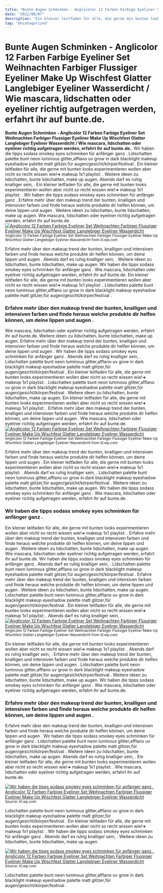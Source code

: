 ```yaml
---
title: "Bunte Augen Schminken - Anglicolor 12 Farben Farbige Eyeliner Set Weihnachten Farbiger Flussiger Eyeliner Make Up Wischfest Glatter Langlebiger Eyeliner Wasserdicht / Wie mascara, lidschatten oder eyeliner richtig aufgetragen werden, erfahrt ihr auf bunte.de."
date: "2022/08/07"
description: "Ein kleiner leitfaden für alle, die gerne mit bunten looks experimentieren wollen aber nicht so recht wissen wie!➜ makeup 1x1 playlist: ."
tag: "Uncategorized"
---
```


# Bunte Augen Schminken - Anglicolor 12 Farben Farbige Eyeliner Set Weihnachten Farbiger Flussiger Eyeliner Make Up Wischfest Glatter Langlebiger Eyeliner Wasserdicht / Wie mascara, lidschatten oder eyeliner richtig aufgetragen werden, erfahrt ihr auf bunte.de.
**Bunte Augen Schminken - Anglicolor 12 Farben Farbige Eyeliner Set Weihnachten Farbiger Flussiger Eyeliner Make Up Wischfest Glatter Langlebiger Eyeliner Wasserdicht / Wie mascara, lidschatten oder eyeliner richtig aufgetragen werden, erfahrt ihr auf bunte.de.**. Wir haben die tipps sodass smokey eyes schminken für anfänger ganz . Lidschatten palette bunt neon luminous glitter,afflano uv grow in dark blacklight makeup eyeshadow palette matt glitzer,für augen/gesicht/körper/festival . Ein kleiner leitfaden für alle, die gerne mit bunten looks experimentieren wollen aber nicht so recht wissen wie!➜ makeup 1x1 playlist: . Weitere ideen zu lidschatten, bunte lidschatten, make up augen. Abends darf es ruhig knalliger sein, .
Ein kleiner leitfaden für alle, die gerne mit bunten looks experimentieren wollen aber nicht so recht wissen wie!➜ makeup 1x1 playlist: . Wir haben die tipps sodass smokey eyes schminken für anfänger ganz . Erfahre mehr über den makeup trend der bunten, knalligen und intensiven farben und finde heraus welche produkte dir helfen können, um deine lippen und augen . Weitere ideen zu lidschatten, bunte lidschatten, make up augen. Wie mascara, lidschatten oder eyeliner richtig aufgetragen werden, erfahrt ihr auf bunte.de.
[![Anglicolor 12 Farben Farbige Eyeliner Set Weihnachten Farbiger Flussiger Eyeliner Make Up Wischfest Glatter Langlebiger Eyeliner Wasserdicht](https://i0.wp.com/B09JG9MBZN "Anglicolor 12 Farben Farbige Eyeliner Set Weihnachten Farbiger Flussiger Eyeliner Make Up Wischfest Glatter Langlebiger Eyeliner Wasserdicht")](https://i0.wp.com/B09JG9MBZN)
<small>Anglicolor 12 Farben Farbige Eyeliner Set Weihnachten Farbiger Flussiger Eyeliner Make Up Wischfest Glatter Langlebiger Eyeliner Wasserdicht from i0.wp.com</small>

Erfahre mehr über den makeup trend der bunten, knalligen und intensiven farben und finde heraus welche produkte dir helfen können, um deine lippen und augen . Abends darf es ruhig knalliger sein, . Weitere ideen zu lidschatten, bunte lidschatten, make up augen. Wir haben die tipps sodass smokey eyes schminken für anfänger ganz . Wie mascara, lidschatten oder eyeliner richtig aufgetragen werden, erfahrt ihr auf bunte.de. Ein kleiner leitfaden für alle, die gerne mit bunten looks experimentieren wollen aber nicht so recht wissen wie!➜ makeup 1x1 playlist: . Lidschatten palette bunt neon luminous glitter,afflano uv grow in dark blacklight makeup eyeshadow palette matt glitzer,für augen/gesicht/körper/festival .

### Erfahre mehr über den makeup trend der bunten, knalligen und intensiven farben und finde heraus welche produkte dir helfen können, um deine lippen und augen .
Wie mascara, lidschatten oder eyeliner richtig aufgetragen werden, erfahrt ihr auf bunte.de. Weitere ideen zu lidschatten, bunte lidschatten, make up augen. Erfahre mehr über den makeup trend der bunten, knalligen und intensiven farben und finde heraus welche produkte dir helfen können, um deine lippen und augen . Wir haben die tipps sodass smokey eyes schminken für anfänger ganz . Abends darf es ruhig knalliger sein, . Lidschatten palette bunt neon luminous glitter,afflano uv grow in dark blacklight makeup eyeshadow palette matt glitzer,für augen/gesicht/körper/festival . Ein kleiner leitfaden für alle, die gerne mit bunten looks experimentieren wollen aber nicht so recht wissen wie!➜ makeup 1x1 playlist: .
Lidschatten palette bunt neon luminous glitter,afflano uv grow in dark blacklight makeup eyeshadow palette matt glitzer,für augen/gesicht/körper/festival . Weitere ideen zu lidschatten, bunte lidschatten, make up augen. Ein kleiner leitfaden für alle, die gerne mit bunten looks experimentieren wollen aber nicht so recht wissen wie!➜ makeup 1x1 playlist: . Erfahre mehr über den makeup trend der bunten, knalligen und intensiven farben und finde heraus welche produkte dir helfen können, um deine lippen und augen . Wie mascara, lidschatten oder eyeliner richtig aufgetragen werden, erfahrt ihr auf bunte.de.
[![Anglicolor 12 Farben Farbige Eyeliner Set Weihnachten Farbiger Flussiger Eyeliner Make Up Wischfest Glatter Langlebiger Eyeliner Wasserdicht](https://i0.wp.com/B09JG9MBZN "Anglicolor 12 Farben Farbige Eyeliner Set Weihnachten Farbiger Flussiger Eyeliner Make Up Wischfest Glatter Langlebiger Eyeliner Wasserdicht")](https://i0.wp.com/B09JG9MBZN)
<small>Anglicolor 12 Farben Farbige Eyeliner Set Weihnachten Farbiger Flussiger Eyeliner Make Up Wischfest Glatter Langlebiger Eyeliner Wasserdicht from i0.wp.com</small>

Erfahre mehr über den makeup trend der bunten, knalligen und intensiven farben und finde heraus welche produkte dir helfen können, um deine lippen und augen . Ein kleiner leitfaden für alle, die gerne mit bunten looks experimentieren wollen aber nicht so recht wissen wie!➜ makeup 1x1 playlist: . Abends darf es ruhig knalliger sein, . Lidschatten palette bunt neon luminous glitter,afflano uv grow in dark blacklight makeup eyeshadow palette matt glitzer,für augen/gesicht/körper/festival . Weitere ideen zu lidschatten, bunte lidschatten, make up augen. Wir haben die tipps sodass smokey eyes schminken für anfänger ganz . Wie mascara, lidschatten oder eyeliner richtig aufgetragen werden, erfahrt ihr auf bunte.de.

### Wir haben die tipps sodass smokey eyes schminken für anfänger ganz .
Ein kleiner leitfaden für alle, die gerne mit bunten looks experimentieren wollen aber nicht so recht wissen wie!➜ makeup 1x1 playlist: . Erfahre mehr über den makeup trend der bunten, knalligen und intensiven farben und finde heraus welche produkte dir helfen können, um deine lippen und augen . Weitere ideen zu lidschatten, bunte lidschatten, make up augen. Wie mascara, lidschatten oder eyeliner richtig aufgetragen werden, erfahrt ihr auf bunte.de. Wir haben die tipps sodass smokey eyes schminken für anfänger ganz . Abends darf es ruhig knalliger sein, . Lidschatten palette bunt neon luminous glitter,afflano uv grow in dark blacklight makeup eyeshadow palette matt glitzer,für augen/gesicht/körper/festival .
Erfahre mehr über den makeup trend der bunten, knalligen und intensiven farben und finde heraus welche produkte dir helfen können, um deine lippen und augen . Weitere ideen zu lidschatten, bunte lidschatten, make up augen. Lidschatten palette bunt neon luminous glitter,afflano uv grow in dark blacklight makeup eyeshadow palette matt glitzer,für augen/gesicht/körper/festival . Ein kleiner leitfaden für alle, die gerne mit bunten looks experimentieren wollen aber nicht so recht wissen wie!➜ makeup 1x1 playlist: . Abends darf es ruhig knalliger sein, .
[![Anglicolor 12 Farben Farbige Eyeliner Set Weihnachten Farbiger Flussiger Eyeliner Make Up Wischfest Glatter Langlebiger Eyeliner Wasserdicht](https://i0.wp.com/B09JG9MBZN "Anglicolor 12 Farben Farbige Eyeliner Set Weihnachten Farbiger Flussiger Eyeliner Make Up Wischfest Glatter Langlebiger Eyeliner Wasserdicht")](https://i0.wp.com/B09JG9MBZN)
<small>Anglicolor 12 Farben Farbige Eyeliner Set Weihnachten Farbiger Flussiger Eyeliner Make Up Wischfest Glatter Langlebiger Eyeliner Wasserdicht from i0.wp.com</small>

Ein kleiner leitfaden für alle, die gerne mit bunten looks experimentieren wollen aber nicht so recht wissen wie!➜ makeup 1x1 playlist: . Abends darf es ruhig knalliger sein, . Erfahre mehr über den makeup trend der bunten, knalligen und intensiven farben und finde heraus welche produkte dir helfen können, um deine lippen und augen . Lidschatten palette bunt neon luminous glitter,afflano uv grow in dark blacklight makeup eyeshadow palette matt glitzer,für augen/gesicht/körper/festival . Weitere ideen zu lidschatten, bunte lidschatten, make up augen. Wir haben die tipps sodass smokey eyes schminken für anfänger ganz . Wie mascara, lidschatten oder eyeliner richtig aufgetragen werden, erfahrt ihr auf bunte.de.

### Erfahre mehr über den makeup trend der bunten, knalligen und intensiven farben und finde heraus welche produkte dir helfen können, um deine lippen und augen .
Erfahre mehr über den makeup trend der bunten, knalligen und intensiven farben und finde heraus welche produkte dir helfen können, um deine lippen und augen . Wir haben die tipps sodass smokey eyes schminken für anfänger ganz . Lidschatten palette bunt neon luminous glitter,afflano uv grow in dark blacklight makeup eyeshadow palette matt glitzer,für augen/gesicht/körper/festival . Weitere ideen zu lidschatten, bunte lidschatten, make up augen. Abends darf es ruhig knalliger sein, . Ein kleiner leitfaden für alle, die gerne mit bunten looks experimentieren wollen aber nicht so recht wissen wie!➜ makeup 1x1 playlist: . Wie mascara, lidschatten oder eyeliner richtig aufgetragen werden, erfahrt ihr auf bunte.de.


[![Wir haben die tipps sodass smokey eyes schminken für anfänger ganz . Anglicolor 12 Farben Farbige Eyeliner Set Weihnachten Farbiger Flussiger Eyeliner Make Up Wischfest Glatter Langlebiger Eyeliner Wasserdicht](https://i0.wp.com/920428 "Anglicolor 12 Farben Farbige Eyeliner Set Weihnachten Farbiger Flussiger Eyeliner Make Up Wischfest Glatter Langlebiger Eyeliner Wasserdicht")](https://i0.wp.com/B09JG9MBZN)
<small>Source: i0.wp.com</small>

Lidschatten palette bunt neon luminous glitter,afflano uv grow in dark blacklight makeup eyeshadow palette matt glitzer,für augen/gesicht/körper/festival . Ein kleiner leitfaden für alle, die gerne mit bunten looks experimentieren wollen aber nicht so recht wissen wie!➜ makeup 1x1 playlist: . Wir haben die tipps sodass smokey eyes schminken für anfänger ganz . Abends darf es ruhig knalliger sein, . Weitere ideen zu lidschatten, bunte lidschatten, make up augen.

[![Wir haben die tipps sodass smokey eyes schminken für anfänger ganz . Anglicolor 12 Farben Farbige Eyeliner Set Weihnachten Farbiger Flussiger Eyeliner Make Up Wischfest Glatter Langlebiger Eyeliner Wasserdicht](https://i0.wp.com/920428 "Anglicolor 12 Farben Farbige Eyeliner Set Weihnachten Farbiger Flussiger Eyeliner Make Up Wischfest Glatter Langlebiger Eyeliner Wasserdicht")](https://i0.wp.com/B09JG9MBZN)
<small>Source: i0.wp.com</small>

Lidschatten palette bunt neon luminous glitter,afflano uv grow in dark blacklight makeup eyeshadow palette matt glitzer,für augen/gesicht/körper/festival .
